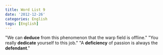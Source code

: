 ```yaml
---
title: Word List 9
date: '2012-12-26'
categories: English
tags: [English]
---
```


"We can **deduce** from this phenomenon that the warp field is offline." "You really **dedicate** yourself to this job." "A **deficiency** of passion is always the **defendant**." 